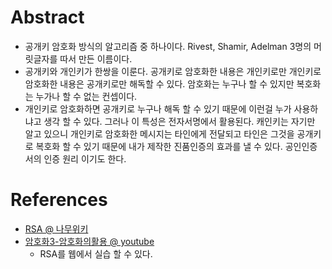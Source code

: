 # Abstract

- 공개키 암호화 방식의 알고리즘 중 하나이다. Rivest, Shamir, Adelman
  3명의 머릿글자를 따서 만든 이름이다.
- 공개키와 개인키가 한쌍을 이룬다. 공개키로 암호화한 내용은 개인키로만
  개인키로 암호화한 내용은 공개키로만 해독할 수 있다. 암호화는 누구나
  할 수 있지만 복호화는 누가나 할 수 없는 컨셉이다.
- 개인키로 암호화하면 공개키로 누구나 해독 할 수 있기 때문에 이런걸
  누가 사용하냐고 생각 할 수 있다. 그러나 이 특성은 전자서명에서
  활용된다. 캐인키는 자기만 알고 있으니 개인키로 암호화한 메시지는
  타인에게 전달되고 타인은 그것을 공개키로 복호화 할 수 있기 때문에
  내가 제작한 진품인증의 효과를 낼 수 있다. 공인인증서의 인증 원리
  이기도 한다.

# References

- [RSA @ 나무위키](https://namu.wiki/w/RSA%20%EC%95%94%ED%98%B8%ED%99%94)
- [암호화3-암호화의활용 @ youtube](https://www.youtube.com/watch?v=sN8qffE8Uwo)
  - RSA를 웹에서 실습 할 수 있다.
